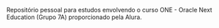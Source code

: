 Repositório pessoal para estudos envolvendo o curso ONE - Oracle Next Education (Grupo 7A) proporcionado pela Alura.
